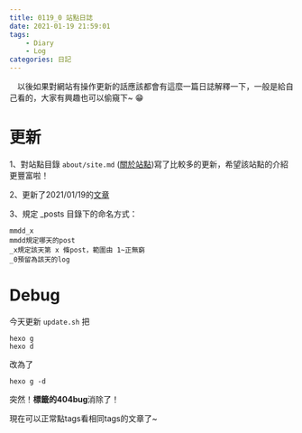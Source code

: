 ```yaml
---
title: 0119_0 站點日誌
date: 2021-01-19 21:59:01
tags: 
    - Diary
    - Log
categories: 日記
---
```

&emsp;以後如果對網站有操作更新的話應該都會有這麼一篇日誌解釋一下，一般是給自己看的，大家有興趣也可以偷窺下~ 😁

# 更新

1、對站點目錄 `about/site.md` ([關於站點](https://yyyyyyounger.github.io/about/site.html))寫了比較多的更新，希望該站點的介紹更豐富啦！

2、更新了2021/01/19的[文章](https://yyyyyyounger.github.io/2021/01/19/0119_1/)

3、規定 _posts 目錄下的命名方式：

    mmdd_x
    mmdd規定哪天的post
    _x規定該天第 x 條post，範圍由 1~正無窮
    _0預留為該天的log

# Debug

今天更新 `update.sh` 把

    hexo g
    hexo d

改為了

    hexo g -d

突然！**標籤的404bug**消除了！

現在可以正常點tags看相同tags的文章了~
